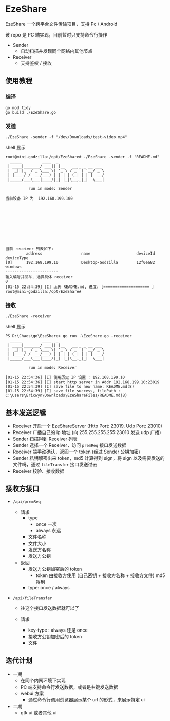 # EzeShare
EzeShare 一个跨平台文件传输项目，支持 Pc / Android

该 repo 是 PC 端实现，目前暂时只支持命令行操作

- Sender
  - 自动扫描并发现同个网络内其他节点
- Receiver
  - 支持鉴权 / 接收

## 使用教程
### 编译
```shell
go mod tidy
go build ./EzeShare.go
```
### 发送
```shell
./EzeShare -sender -f "/dev/Downloads/test-video.mp4"
```

shell 显示
```shell
root@mini-godzilla:/opt/EzeShare# ./EzeShare -sender -f "README.md"
  _____         ____  _
 | ____|_______/ ___|| |__   __ _ _ __ ___
 |  _| |_  / _ \___ \| '_ \ / _` | '__/ _ \
 | |___ / /  __/___) | | | | (_| | | |  __/
 |_____/___\___|____/|_| |_|\__,_|_|  \___|

          run in mode: Sender

当前设备 IP 为  192.168.199.100










当前 receiver 列表如下:
         address                 name                    deviceId                deviceType
[0]      192.168.199.10          Desktop-Godzilla        12f0ea82        windows
-----------------------
输入编号并回车, 选择具体 receiver
0
[01-15 22:54:39] [I] 上传 README.md, 进度: [==================== ]
root@mini-godzilla:/opt/EzeShare#
```


### 接收
```shell
./EzeShare -receiver
```

shell 显示
```shell
PS D:\Chaos\go\EzeShare> go run .\EzeShare.go -receiver
  _____         ____  _
 | ____|_______/ ___|| |__   __ _ _ __ ___
 |  _| |_  / _ \___ \| '_ \ / _` | '__/ _ \
 | |___ / /  __/___) | | | | (_| | | |  __/
 |_____/___\___|____/|_| |_|\__,_|_|  \___|

          run in mode: Receiver

[01-15 22:54:36] [I] 使用历史 IP 设置 : 192.168.199.10
[01-15 22:54:36] [I] start http server in Addr 192.168.199.10:23019
[01-15 22:54:39] [I] save file to new name: README.md(8)
[01-15 22:54:39] [I] save file success, filePath : C:\Users\Ericwyn\Downloads\EzeShareFiles/README.md(8)
```


## 基本发送逻辑
 - Receiver 开启一个 EzeShareServer (Http Port: 23019, Udp Port: 23010)
 - Receiver 广播自己的 ip 地址 (向 255.255.255.255:23010 发送 udp 广播)
 - Sender 扫描得到 Receiver 列表
 - Sender 选择一个 Receiver，访问 `premReq` 接口发送数据
 - Receiver 端手动确认，返回一个 token (经过 Sender 公钥加密) 
 - Sender 私钥解密出来 token，md5 计算得到 sign，将 sign 以及需要发送的文件吗，通过 `fileTransfer` 接口发送过去
 - Receiver 校验、接收数据

## 接收方接口
- `/api/premReq`

  - 请求
    - type
      - once 一次
      - always 永远
    - 文件名称
    - 文件大小
    - 发送方名称
    - 发送方公钥
  - 返回
    - 发送方公钥加密后的 token
      - token 由接收方使用 (自己密钥 + 接收方名称 + 接收方文件) md5 得到
    - type: once / always

- `/api/fileTransfer`

  - 往这个接口发送数据就可以了

  - 请求

    - key-type : always 还是 once
    - 接收方公钥加密后的 token
    - 文件


## 迭代计划

- 一期
  - 在同个内网环境下实现
  - PC 端支持命令行发送数据，或者是右键发送数据
  - webui 方案
    - 通过命令行调用浏览器展示某个 url 的形式，来展示特定 ui
- 二期
  - gtk ui 或者其他 ui